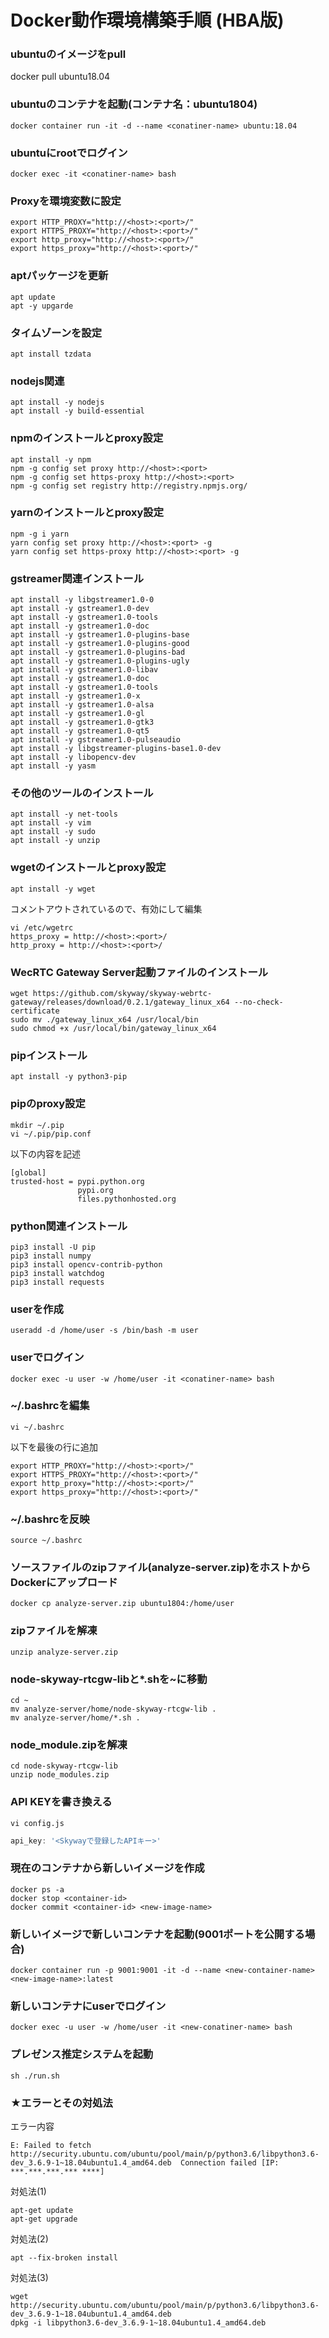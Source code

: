 # Docker動作環境構築手順 (HBA版)

### ubuntuのイメージをpull
docker pull ubuntu18.04

### ubuntuのコンテナを起動(コンテナ名：ubuntu1804)
```
docker container run -it -d --name <conatiner-name> ubuntu:18.04
```

### ubuntuにrootでログイン
```
docker exec -it <conatiner-name> bash
```

### Proxyを環境変数に設定
```
export HTTP_PROXY="http://<host>:<port>/"
export HTTPS_PROXY="http://<host>:<port>/"
export http_proxy="http://<host>:<port>/"
export https_proxy="http://<host>:<port>/"
```

### aptパッケージを更新
```
apt update
apt -y upgarde
```

### タイムゾーンを設定
```
apt install tzdata
```

### nodejs関連
```
apt install -y nodejs
apt install -y build-essential
```

### npmのインストールとproxy設定
```
apt install -y npm
npm -g config set proxy http://<host>:<port>
npm -g config set https-proxy http://<host>:<port>
npm -g config set registry http://registry.npmjs.org/
```

### yarnのインストールとproxy設定
```
npm -g i yarn
yarn config set proxy http://<host>:<port> -g
yarn config set https-proxy http://<host>:<port> -g
```

### gstreamer関連インストール
```
apt install -y libgstreamer1.0-0
apt install -y gstreamer1.0-dev
apt install -y gstreamer1.0-tools
apt install -y gstreamer1.0-doc
apt install -y gstreamer1.0-plugins-base
apt install -y gstreamer1.0-plugins-good
apt install -y gstreamer1.0-plugins-bad
apt install -y gstreamer1.0-plugins-ugly
apt install -y gstreamer1.0-libav
apt install -y gstreamer1.0-doc
apt install -y gstreamer1.0-tools
apt install -y gstreamer1.0-x
apt install -y gstreamer1.0-alsa
apt install -y gstreamer1.0-gl
apt install -y gstreamer1.0-gtk3
apt install -y gstreamer1.0-qt5
apt install -y gstreamer1.0-pulseaudio
apt install -y libgstreamer-plugins-base1.0-dev
apt install -y libopencv-dev
apt install -y yasm
```

### その他のツールのインストール
```
apt install -y net-tools
apt install -y vim
apt install -y sudo
apt install -y unzip
```

### wgetのインストールとproxy設定
```
apt install -y wget
```
コメントアウトされているので、有効にして編集
```
vi /etc/wgetrc
https_proxy = http://<host>:<port>/
http_proxy = http://<host>:<port>/
```

### WecRTC Gateway Server起動ファイルのインストール
```
wget https://github.com/skyway/skyway-webrtc-gateway/releases/download/0.2.1/gateway_linux_x64 --no-check-certificate
sudo mv ./gateway_linux_x64 /usr/local/bin
sudo chmod +x /usr/local/bin/gateway_linux_x64
```

### pipインストール
```
apt install -y python3-pip
```

### pipのproxy設定
```
mkdir ~/.pip
vi ~/.pip/pip.conf
```
以下の内容を記述
```
[global]
trusted-host = pypi.python.org
               pypi.org
               files.pythonhosted.org
```

### python関連インストール
```
pip3 install -U pip
pip3 install numpy
pip3 install opencv-contrib-python
pip3 install watchdog
pip3 install requests
```

### userを作成
```
useradd -d /home/user -s /bin/bash -m user
```

### userでログイン
```
docker exec -u user -w /home/user -it <conatiner-name> bash
```

### ~/.bashrcを編集
```
vi ~/.bashrc
```
以下を最後の行に追加
```
export HTTP_PROXY="http://<host>:<port>/"
export HTTPS_PROXY="http://<host>:<port>/"
export http_proxy="http://<host>:<port>/"
export https_proxy="http://<host>:<port>/"
```

### ~/.bashrcを反映
```
source ~/.bashrc
```

### ソースファイルのzipファイル(analyze-server.zip)をホストからDockerにアップロード
```
docker cp analyze-server.zip ubuntu1804:/home/user
```

### zipファイルを解凍
```
unzip analyze-server.zip
```

### node-skyway-rtcgw-libと*.shを~に移動
```
cd ~
mv analyze-server/home/node-skyway-rtcgw-lib .
mv analyze-server/home/*.sh .
```

### node_module.zipを解凍
```
cd node-skyway-rtcgw-lib
unzip node_modules.zip
```

### API KEYを書き換える
```
vi config.js
```
```js
api_key: '<Skywayで登録したAPIキー>'
```

### 現在のコンテナから新しいイメージを作成
```
docker ps -a
docker stop <container-id>
docker commit <container-id> <new-image-name>
```

### 新しいイメージで新しいコンテナを起動(9001ポートを公開する場合)
```
docker container run -p 9001:9001 -it -d --name <new-container-name> <new-image-name>:latest
```

### 新しいコンテナにuserでログイン
```
docker exec -u user -w /home/user -it <new-conatiner-name> bash
```

### プレゼンス推定システムを起動
```
sh ./run.sh
```

### ★エラーとその対処法
エラー内容
```
E: Failed to fetch http://security.ubuntu.com/ubuntu/pool/main/p/python3.6/libpython3.6-dev_3.6.9-1~18.04ubuntu1.4_amd64.deb  Connection failed [IP: ***.***.***.*** ****]
```
対処法(1)
```
apt-get update
apt-get upgrade
```
対処法(2)
```
apt --fix-broken install
```
対処法(3)
```
wget http://security.ubuntu.com/ubuntu/pool/main/p/python3.6/libpython3.6-dev_3.6.9-1~18.04ubuntu1.4_amd64.deb
dpkg -i libpython3.6-dev_3.6.9-1~18.04ubuntu1.4_amd64.deb
```
